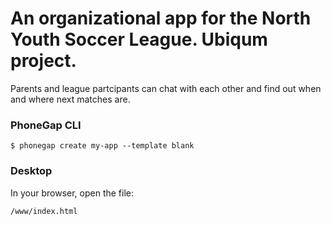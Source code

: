 # An organizational app for the North Youth Soccer League. Ubiqum project. 
Parents and league partcipants can chat with each other and find out when and where next matches are.

### PhoneGap CLI

    $ phonegap create my-app --template blank

### Desktop

In your browser, open the file:

    /www/index.html

